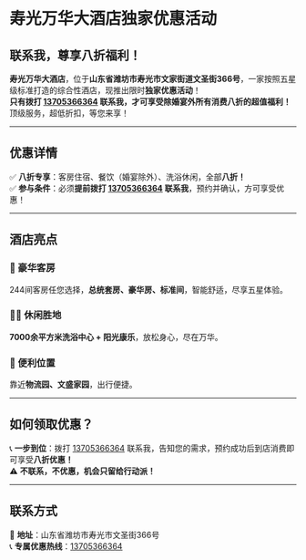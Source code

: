 # 寿光万华大酒店独家优惠活动  
## 联系我，尊享八折福利！  

**寿光万华大酒店**，位于**山东省潍坊市寿光市文家街道文圣街366号**，一家按照五星级标准打造的综合性酒店，现推出限时**独家优惠活动**！  
**只有拨打 [13705366364](tel:13705366364) 联系我，才可享受除婚宴外所有消费八折的超值福利！**  
顶级服务，超低折扣，等您来享！  

---

## **优惠详情**  
✅ **八折专享**：客房住宿、餐饮（婚宴除外）、洗浴休闲，全部**八折！**  
✅ **参与条件**：必须**提前拨打 [13705366364](tel:13705366364) 联系我**，预约并确认，方可享受优惠！  

---

## **酒店亮点**  
### **🏨 豪华客房**  
244间客房任您选择，**总统套房、豪华房、标准间**，智能舒适，尽享五星体验。  

### **💆‍♂️ 休闲胜地**  
**7000余平方米洗浴中心 + 阳光康乐**，放松身心，尽在万华。  

### **📍 便利位置**  
靠近**物流园、文盛家园**，出行便捷。  

---

## **如何领取优惠？**  
📞 **一步到位**：拨打 [13705366364](tel:13705366364) 联系我，告知您的需求，预约成功后到店消费即可享受**八折优惠！**  
⚠ **不联系，不优惠，机会只留给行动派！**  

---

## **联系方式**  
📍 **地址**：山东省潍坊市寿光市文圣街366号  
📞 **专属优惠热线**：[13705366364](tel:13705366364)